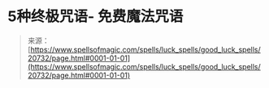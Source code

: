 <!--yml

分类：未分类

日期：2024年06月12日 19:03:48

-->

# 5种终极咒语- 免费魔法咒语

> 来源：[https://www.spellsofmagic.com/spells/luck_spells/good_luck_spells/20732/page.html#0001-01-01](https://www.spellsofmagic.com/spells/luck_spells/good_luck_spells/20732/page.html#0001-01-01)
